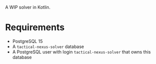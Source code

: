 A WIP solver in Kotlin.

# Requirements

- PostgreSQL 15
- A `tactical-nexus-solver` database 
- A PostgreSQL user with login `tactical-nexus-solver` that owns this database

```console
```